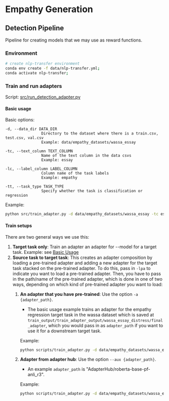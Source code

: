 # Empathy Generation


## Detection Pipeline

Pipeline for creating models that we may use as reward functions.


### Environment

```bash
# create nlp-transfer environment
conda env create -f data/nlp-transfer.yml;
conda activate nlp-transfer;
```

### Train and run adapters

Script: [src/run_detection_adapter.py](src/run_detection_adapter.py)


#### Basic usage
Basic options:

    -d, --data_dir DATA_DIR
                    Directory to the dataset where there is a train.csv, test.csv, val.csv
                    Example: data/empathy_datasets/wassa_essay
    
    -tc, --text_column TEXT_COLUMN
                    Name of the text column in the data csvs
                    Example: essay

    -lc, --label_column LABEL_COLUMN
                    Column name of the task labels 
                    Example: empathy
    
    -tt, --task_type TASK_TYPE
                    Specify whether the task is classification or regression
                   

Example:

```bash
python src/train_adapter.py -d data/empathy_datasets/wassa_essay -tc essay -lc empathy -tt regression -dout train_output/train_adapter_output;
```

#### Train setups

There are two general ways we use this:
1. **Target task only**: Train an adapter an adapter for --model for a target task. 
    Example: see [Basic Usage](#basic-usage)
2. **Source task to target task**: This creates an adapter composition by loading a pre-trained adapter and adding a new adapter for the target task stacked on the pre-trained adapter. To do this, pass in `-lpa` to indicate you want to load a pre-trained adapter. Then, you have to pass in the path/name of the pre-trained adapter, which is done in one of two ways, depending on which kind of pre-trained adapter you want to load: 
    1. **An adapter that you have pre-trained**: Use the option `-a {adapter_path}`. 
        * The basic usage example trains an adapter for the empathy regression target task in the wassa dataset which is saved at `train_output/train_adapter_output/wassa_essay_distress/final_adapter`, which you would pass in as `adapter_path` if you want to use it for a downstream target task.

        Example:
        ```bash
        python scripts/train_adapter.py -d data/empathy_datasets/wassa_essay -tc essay -lc distress -tt regression -dout train_output/train_adapter_output/wassa_essay_empathy---wassa_essay_distress -lpa -a train_output/train_adapter_output/wassa_essay_distress/final_adapter;
        ```
        
    2. **Adapter from adapter hub**: Use the option `--aux {adapter_path}`. 
        * An example `adapter_path` is "AdapterHub/roberta-base-pf-anli_r3".

        Example:
        ```bash
        python scripts/train_adapter.py -d data/empathy_datasets/wassa_essay -tc essay -lc empathy -tt regression -dout train_output/train_adapter_output/AdapterHub/roberta-base-pf-anli_r3---wassa_essay_empathy -lpa --aux AdapterHub/roberta-base-pf-anli_r3;
        ```








